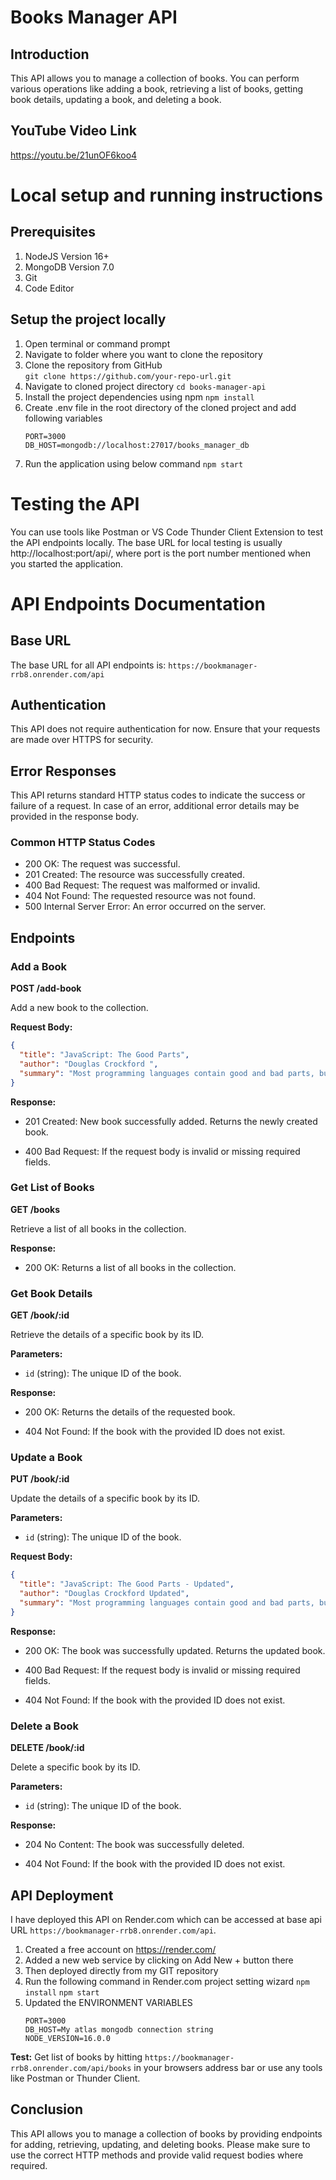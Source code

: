 # Books Manager API

## Introduction

This API allows you to manage a collection of books. You can perform various operations like adding a book, retrieving a list of books, getting book details, updating a book, and deleting a book.

## YouTube Video Link
https://youtu.be/21unOF6koo4

# Local setup and running instructions
## Prerequisites
1. NodeJS Version 16+
2. MongoDB Version 7.0
3. Git
4. Code Editor
## Setup the project locally
1. Open terminal or command prompt
2. Navigate to folder where you want to clone the repository
3. Clone the repository from GitHub  
   ```git clone https://github.com/your-repo-url.git```
5. Navigate to cloned project directory
   ```cd books-manager-api```
6. Install the project dependencies using npm
   ```npm install```
7. Create .env file in the root directory of the cloned project and add following variables
   ```
   PORT=3000
   DB_HOST=mongodb://localhost:27017/books_manager_db
   ```
8. Run the application using below command
   ```npm start```
   
# Testing the API
You can use tools like Postman or VS Code Thunder Client Extension to test the API endpoints locally. The base URL for local testing is usually http://localhost:port/api/, where port is the port number mentioned when you started the application.

# API Endpoints Documentation
## Base URL

The base URL for all API endpoints is: `https://bookmanager-rrb8.onrender.com/api`

## Authentication

This API does not require authentication for now. Ensure that your requests are made over HTTPS for security.

## Error Responses

This API returns standard HTTP status codes to indicate the success or failure of a request. In case of an error, additional error details may be provided in the response body.

### Common HTTP Status Codes

- 200 OK: The request was successful.
- 201 Created: The resource was successfully created.
- 400 Bad Request: The request was malformed or invalid.
- 404 Not Found: The requested resource was not found.
- 500 Internal Server Error: An error occurred on the server.

## Endpoints

### Add a Book

**POST /add-book**

Add a new book to the collection.

**Request Body:**

```json
{
  "title": "JavaScript: The Good Parts", 
  "author": "Douglas Crockford ", 
  "summary": "Most programming languages contain good and bad parts, but JavaScript has more than its share of the bad, having been developed and released in a hurry before it could be refined. This authoritative book scrapes away these bad features to reveal a subset of JavaScript that's more reliable, readable, and maintainable than the language as a whole—a subset you can use to create truly extensible and efficient code."
}
```

**Response:**

- 201 Created: New book successfully added. Returns the newly created book.

- 400 Bad Request: If the request body is invalid or missing required fields.

### Get List of Books

**GET /books**

Retrieve a list of all books in the collection.

**Response:**

- 200 OK: Returns a list of all books in the collection.

### Get Book Details

**GET /book/:id**

Retrieve the details of a specific book by its ID.

**Parameters:**

- `id` (string): The unique ID of the book.

**Response:**

- 200 OK: Returns the details of the requested book.

- 404 Not Found: If the book with the provided ID does not exist.

### Update a Book

**PUT /book/:id**

Update the details of a specific book by its ID.

**Parameters:**

- `id` (string): The unique ID of the book.

**Request Body:**

```json
{
  "title": "JavaScript: The Good Parts - Updated", 
  "author": "Douglas Crockford Updated", 
  "summary": "Most programming languages contain good and bad parts, but JavaScript has more than its share of the bad, having been developed and released in a hurry before it could be refined. This authoritative book scrapes away these bad features to reveal a subset of JavaScript that's more reliable, readable, and maintainable than the language as a whole—a subset you can use to create truly extensible and efficient code."
}
```

**Response:**

- 200 OK: The book was successfully updated. Returns the updated book.

- 400 Bad Request: If the request body is invalid or missing required fields.

- 404 Not Found: If the book with the provided ID does not exist.

### Delete a Book

**DELETE /book/:id**

Delete a specific book by its ID.

**Parameters:**

- `id` (string): The unique ID of the book.

**Response:**

- 204 No Content: The book was successfully deleted.

- 404 Not Found: If the book with the provided ID does not exist.

## API Deployment
I have deployed this API on Render.com which can be accessed at base api URL `https://bookmanager-rrb8.onrender.com/api`.
1. Created a free account on https://render.com/
2. Added a new web service by clicking on Add New + button there
3. Then deployed directly from my GIT repository
4. Run the following command in Render.com project setting wizard
   `npm install`
   `npm start`
6. Updated the ENVIRONMENT VARIABLES
   ```
   PORT=3000
   DB_HOST=My atlas mongodb connection string
   NODE_VERSION=16.0.0
   ```


**Test:** Get list of books by hitting `https://bookmanager-rrb8.onrender.com/api/books` in your browsers address bar or use any tools like Postman or Thunder Client.

## Conclusion

This API allows you to manage a collection of books by providing endpoints for adding, retrieving, updating, and deleting books. Please make sure to use the correct HTTP methods and provide valid request bodies where required.
